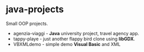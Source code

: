 # java-projects
Small OOP projects.

- agenzia-viaggi                     - **Java** university project, travel agency app.
- tappy-playe                        - just another flappy bird clone using **libGDX**.
- VBXMLdemo                          - simple demo **Visual Basic** and XML
